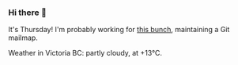 ### Hi there :wave:

It's Thursday! I'm probably working for [this bunch](https://github.com/kohofinancial), maintaining a Git mailmap.

Weather in Victoria BC: partly cloudy, at +13°C.
